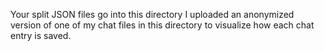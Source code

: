 Your split JSON files go into this directory
I uploaded an anonymized version of one of my chat files in this directory to visualize how each chat entry is saved. 
